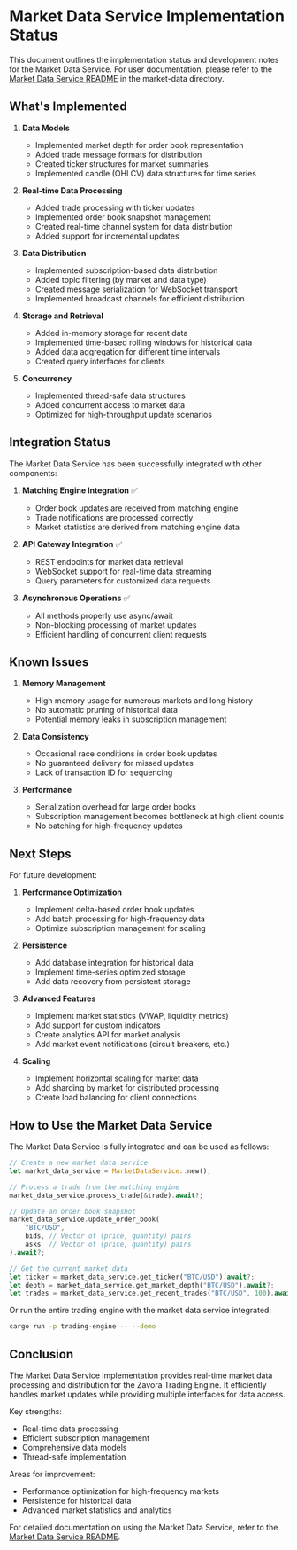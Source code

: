 # Market Data Service Implementation Status

This document outlines the implementation status and development notes for the Market Data Service. For user documentation, please refer to the [Market Data Service README](./market-data/README.md) in the market-data directory.

## What's Implemented

1. **Data Models**
   - Implemented market depth for order book representation
   - Added trade message formats for distribution
   - Created ticker structures for market summaries
   - Implemented candle (OHLCV) data structures for time series

2. **Real-time Data Processing**
   - Added trade processing with ticker updates
   - Implemented order book snapshot management
   - Created real-time channel system for data distribution
   - Added support for incremental updates

3. **Data Distribution**
   - Implemented subscription-based data distribution
   - Added topic filtering (by market and data type)
   - Created message serialization for WebSocket transport
   - Implemented broadcast channels for efficient distribution

4. **Storage and Retrieval**
   - Added in-memory storage for recent data
   - Implemented time-based rolling windows for historical data
   - Added data aggregation for different time intervals
   - Created query interfaces for clients

5. **Concurrency**
   - Implemented thread-safe data structures
   - Added concurrent access to market data
   - Optimized for high-throughput update scenarios

## Integration Status

The Market Data Service has been successfully integrated with other components:

1. **Matching Engine Integration** ✅
   - Order book updates are received from matching engine
   - Trade notifications are processed correctly
   - Market statistics are derived from matching engine data

2. **API Gateway Integration** ✅
   - REST endpoints for market data retrieval
   - WebSocket support for real-time data streaming
   - Query parameters for customized data requests

3. **Asynchronous Operations** ✅
   - All methods properly use async/await
   - Non-blocking processing of market updates
   - Efficient handling of concurrent client requests

## Known Issues

1. **Memory Management**
   - High memory usage for numerous markets and long history
   - No automatic pruning of historical data
   - Potential memory leaks in subscription management

2. **Data Consistency**
   - Occasional race conditions in order book updates
   - No guaranteed delivery for missed updates
   - Lack of transaction ID for sequencing

3. **Performance**
   - Serialization overhead for large order books
   - Subscription management becomes bottleneck at high client counts
   - No batching for high-frequency updates

## Next Steps

For future development:

1. **Performance Optimization**
   - Implement delta-based order book updates
   - Add batch processing for high-frequency data
   - Optimize subscription management for scaling

2. **Persistence**
   - Add database integration for historical data
   - Implement time-series optimized storage
   - Add data recovery from persistent storage

3. **Advanced Features**
   - Implement market statistics (VWAP, liquidity metrics)
   - Add support for custom indicators
   - Create analytics API for market analysis
   - Add market event notifications (circuit breakers, etc.)

4. **Scaling**
   - Implement horizontal scaling for market data
   - Add sharding by market for distributed processing
   - Create load balancing for client connections

## How to Use the Market Data Service

The Market Data Service is fully integrated and can be used as follows:

```rust
// Create a new market data service
let market_data_service = MarketDataService::new();

// Process a trade from the matching engine
market_data_service.process_trade(&trade).await?;

// Update an order book snapshot
market_data_service.update_order_book(
    "BTC/USD", 
    bids, // Vector of (price, quantity) pairs
    asks  // Vector of (price, quantity) pairs
).await?;

// Get the current market data
let ticker = market_data_service.get_ticker("BTC/USD").await?;
let depth = market_data_service.get_market_depth("BTC/USD").await?;
let trades = market_data_service.get_recent_trades("BTC/USD", 100).await?;
```

Or run the entire trading engine with the market data service integrated:

```bash
cargo run -p trading-engine -- --demo
```

## Conclusion

The Market Data Service implementation provides real-time market data processing and distribution for the Zavora Trading Engine. It efficiently handles market updates while providing multiple interfaces for data access.

Key strengths:
- Real-time data processing
- Efficient subscription management
- Comprehensive data models
- Thread-safe implementation

Areas for improvement:
- Performance optimization for high-frequency markets
- Persistence for historical data
- Advanced market statistics and analytics

For detailed documentation on using the Market Data Service, refer to the [Market Data Service README](./market-data/README.md).